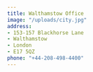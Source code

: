 ```yaml
---
title: Walthamstow Office
image: "/uploads/city.jpg"
address:
- 153-157 Blackhorse Lane
- Walthamstow
- London
- E17 5QZ
phone: "+44-208-498-4400"
---
```

